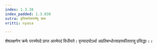 ```yaml
---
index: 1.3.38
index_padded: 1.3.038
sutra: वृत्तिसर्गतायनेषु क्रमः
vritti: nyasa

---
```

शेषलक्षणेन क्रमेः परस्मेपदे प्राप्त आत्मेपदं विधीयते। वृत्त्यादयोऽर्था अप्रतिबन्धोत्साहस्फीततासु प्रसिद्धाः।।